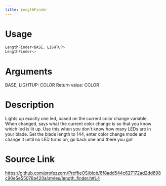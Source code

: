 ```yaml
---
title: LengthFinder
---
```


# Usage
```cpp
LengthFinder<BASE, LIGHTUP>
LengthFinder<>
```

# Arguments
BASE, LIGHTUP: COLOR
Return value: COLOR

# Description
Lights up exactly one led, based on the current color change
variable. When changed, says what the current color change is
so that you know which led is lit up.
Use this when you don't know how many LEDs are in your blade.
Set the blade length to 144, enter color change mode and
change it until no LED turns on, go back one and there you go!

# Source Link
https://github.com/profezzorn/ProffieOS/blob/6f8add544c627172ad2dd698c90e5e55078a420a/styles/length_finder.h#L4
